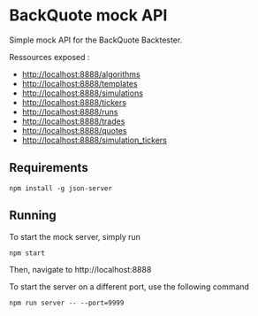 # BackQuote mock API

Simple mock API for the BackQuote Backtester. 

Ressources exposed : 
  - [http://localhost:8888/algorithms](http://localhost:8888/algorithms)
  - [http://localhost:8888/templates](http://localhost:8888/templates)
  - [http://localhost:8888/simulations](http://localhost:8888/simulations)
  - [http://localhost:8888/tickers](http://localhost:8888/tickers)
  - [http://localhost:8888/runs](http://localhost:8888/runs)
  - [http://localhost:8888/trades](http://localhost:8888/trades)
  - [http://localhost:8888/quotes](http://localhost:8888/quotes)
  - [http://localhost:8888/simulation_tickers](http://localhost:8888/simulation_tickers)

## Requirements
```
npm install -g json-server
```

## Running
To start the mock server, simply run
```
npm start
```
Then, navigate to  http://localhost:8888

To start the server on a different port, use the following command
```
npm run server -- --port=9999
```
